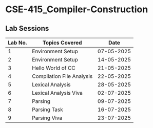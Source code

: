 # CSE-415_Compiler-Construction

## Lab Sessions

| Lab No. | Topics Covered                             | Date       |
|---------|--------------------------------------------|------------|
| 1       | Environment Setup                          | 07-05-2025 |
| 2       | Environment Setup                          | 14-05-2025 |
| 3       | Hello World of CC                          | 21-05-2025 |
| 4       | Compilation File Analysis                  | 22-05-2025 |
| 5       | Lexical Analysis                           | 28-05-2025 |
| 6       | Lexical Analysis Viva                      | 02-07-2025 |
| 7       | Parsing                                    | 09-07-2025 |
| 8       | Parsing Task                               | 16-07-2025 |
| 9       | Parsing Viva                               | 23-07-2025 |



